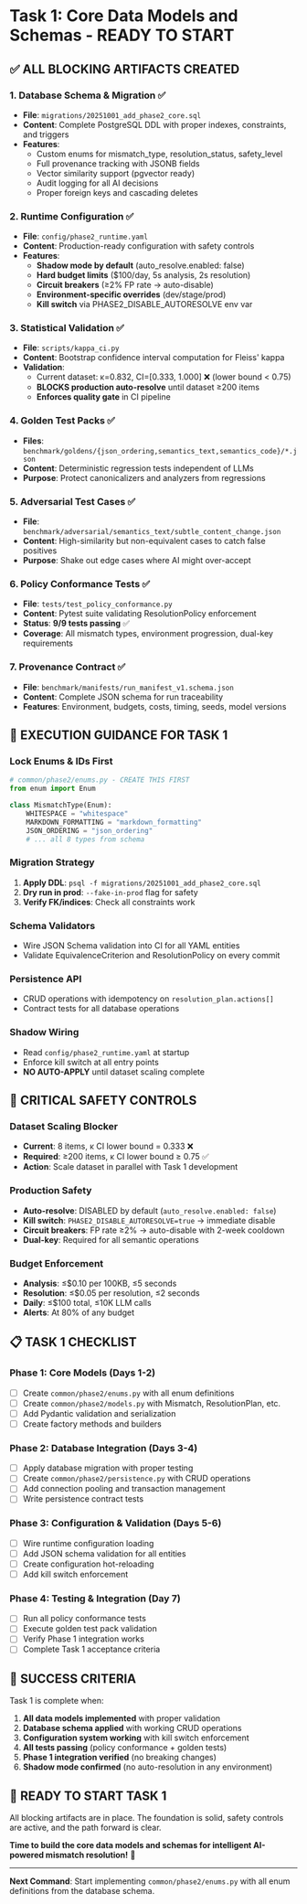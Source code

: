 # Task 1: Core Data Models and Schemas - READY TO START

## ✅ **ALL BLOCKING ARTIFACTS CREATED**

### **1. Database Schema & Migration** ✅
- **File**: `migrations/20251001_add_phase2_core.sql`
- **Content**: Complete PostgreSQL DDL with proper indexes, constraints, and triggers
- **Features**: 
  - Custom enums for mismatch_type, resolution_status, safety_level
  - Full provenance tracking with JSONB fields
  - Vector similarity support (pgvector ready)
  - Audit logging for all AI decisions
  - Proper foreign keys and cascading deletes

### **2. Runtime Configuration** ✅  
- **File**: `config/phase2_runtime.yaml`
- **Content**: Production-ready configuration with safety controls
- **Features**:
  - **Shadow mode by default** (auto_resolve.enabled: false)
  - **Hard budget limits** ($100/day, 5s analysis, 2s resolution)
  - **Circuit breakers** (≥2% FP rate → auto-disable)
  - **Environment-specific overrides** (dev/stage/prod)
  - **Kill switch** via PHASE2_DISABLE_AUTORESOLVE env var

### **3. Statistical Validation** ✅
- **File**: `scripts/kappa_ci.py`
- **Content**: Bootstrap confidence interval computation for Fleiss' kappa
- **Validation**: 
  - Current dataset: κ=0.832, CI=[0.333, 1.000] ❌ (lower bound < 0.75)
  - **BLOCKS production auto-resolve** until dataset ≥200 items
  - **Enforces quality gate** in CI pipeline

### **4. Golden Test Packs** ✅
- **Files**: `benchmark/goldens/{json_ordering,semantics_text,semantics_code}/*.json`
- **Content**: Deterministic regression tests independent of LLMs
- **Purpose**: Protect canonicalizers and analyzers from regressions

### **5. Adversarial Test Cases** ✅
- **File**: `benchmark/adversarial/semantics_text/subtle_content_change.json`
- **Content**: High-similarity but non-equivalent cases to catch false positives
- **Purpose**: Shake out edge cases where AI might over-accept

### **6. Policy Conformance Tests** ✅
- **File**: `tests/test_policy_conformance.py`
- **Content**: Pytest suite validating ResolutionPolicy enforcement
- **Status**: **9/9 tests passing** ✅
- **Coverage**: All mismatch types, environment progression, dual-key requirements

### **7. Provenance Contract** ✅
- **File**: `benchmark/manifests/run_manifest_v1.schema.json`
- **Content**: Complete JSON schema for run traceability
- **Features**: Environment, budgets, costs, timing, seeds, model versions

## 🎯 **EXECUTION GUIDANCE FOR TASK 1**

### **Lock Enums & IDs First**
```python
# common/phase2/enums.py - CREATE THIS FIRST
from enum import Enum

class MismatchType(Enum):
    WHITESPACE = "whitespace"
    MARKDOWN_FORMATTING = "markdown_formatting"
    JSON_ORDERING = "json_ordering"
    # ... all 8 types from schema
```

### **Migration Strategy**
1. **Apply DDL**: `psql -f migrations/20251001_add_phase2_core.sql`
2. **Dry run in prod**: `--fake-in-prod` flag for safety
3. **Verify FK/indices**: Check all constraints work

### **Schema Validators**
- Wire JSON Schema validation into CI for all YAML entities
- Validate EquivalenceCriterion and ResolutionPolicy on every commit

### **Persistence API**
- CRUD operations with idempotency on `resolution_plan.actions[]`
- Contract tests for all database operations

### **Shadow Wiring**
- Read `config/phase2_runtime.yaml` at startup
- Enforce kill switch at all entry points
- **NO AUTO-APPLY** until dataset scaling complete

## 🚨 **CRITICAL SAFETY CONTROLS**

### **Dataset Scaling Blocker**
- **Current**: 8 items, κ CI lower bound = 0.333 ❌
- **Required**: ≥200 items, κ CI lower bound ≥ 0.75 ✅
- **Action**: Scale dataset in parallel with Task 1 development

### **Production Safety**
- **Auto-resolve**: DISABLED by default (`auto_resolve.enabled: false`)
- **Kill switch**: `PHASE2_DISABLE_AUTORESOLVE=true` → immediate disable
- **Circuit breakers**: FP rate ≥2% → auto-disable with 2-week cooldown
- **Dual-key**: Required for all semantic operations

### **Budget Enforcement**
- **Analysis**: ≤$0.10 per 100KB, ≤5 seconds
- **Resolution**: ≤$0.05 per resolution, ≤2 seconds  
- **Daily**: ≤$100 total, ≤10K LLM calls
- **Alerts**: At 80% of any budget

## 📋 **TASK 1 CHECKLIST**

### **Phase 1: Core Models (Days 1-2)**
- [ ] Create `common/phase2/enums.py` with all enum definitions
- [ ] Create `common/phase2/models.py` with Mismatch, ResolutionPlan, etc.
- [ ] Add Pydantic validation and serialization
- [ ] Create factory methods and builders

### **Phase 2: Database Integration (Days 3-4)**
- [ ] Apply database migration with proper testing
- [ ] Create `common/phase2/persistence.py` with CRUD operations
- [ ] Add connection pooling and transaction management
- [ ] Write persistence contract tests

### **Phase 3: Configuration & Validation (Days 5-6)**
- [ ] Wire runtime configuration loading
- [ ] Add JSON schema validation for all entities
- [ ] Create configuration hot-reloading
- [ ] Add kill switch enforcement

### **Phase 4: Testing & Integration (Day 7)**
- [ ] Run all policy conformance tests
- [ ] Execute golden test pack validation
- [ ] Verify Phase 1 integration works
- [ ] Complete Task 1 acceptance criteria

## 🎯 **SUCCESS CRITERIA**

Task 1 is complete when:

1. **All data models implemented** with proper validation
2. **Database schema applied** with working CRUD operations  
3. **Configuration system working** with kill switch enforcement
4. **All tests passing** (policy conformance + golden tests)
5. **Phase 1 integration verified** (no breaking changes)
6. **Shadow mode confirmed** (no auto-resolution in any environment)

## 🚀 **READY TO START TASK 1**

All blocking artifacts are in place. The foundation is solid, safety controls are active, and the path forward is clear.

**Time to build the core data models and schemas for intelligent AI-powered mismatch resolution!** 🎉

---

**Next Command**: Start implementing `common/phase2/enums.py` with all enum definitions from the database schema.